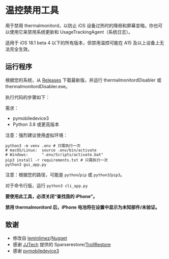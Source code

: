 # 温控禁用工具
用于禁用 thermalmonitord，以防止 iOS 设备过热时的降频和屏幕变暗。你也可以使用它来禁用系统更新和 UsageTrackingAgent（系统日志）。

适用于 iOS 18.1 beta 4 以下的所有版本，但禁用温控可能在 A15 及以上设备上无法完全生效。

## 运行程序
根据您的系统，从 [Releases](https://github.com/rponeawa/thermalmonitordDisabler/releases/latest) 下载最新版，并运行 thermalmonitordDisabler 或 thermalmonitordDisabler.exe。

执行代码的步骤如下：

需求：
- pymobiledevice3
- Python 3.8 或更高版本

注意：强烈建议使用虚拟环境：
```
python3 -m venv .env # 只需执行一次
# macOS/Linux:  source .env/bin/activate
# Windows:      ".env/Scripts/activate.bat"
pip3 install -r requirements.txt # 只需执行一次
python3 gui_app.py
```
注意：根据您的路径，可能是 `python`/`pip` 或 `python3`/`pip3`。

对于命令行版，运行 `python3 cli_app.py`

**要使用此工具，必须关闭“查找我的 iPhone”。**

**禁用 thermalmonitord 后，iPhone 电池将在设置中显示为未知部件/未验证。**

## 致谢
- 修改自 [leminlimez](https://github.com/leminlimez)/[Nugget](https://github.com/leminlimez/Nugget)
- 感谢 [JJTech](https://github.com/JJTech0130) 提供的 Sparserestore/[TrollRestore](https://github.com/JJTech0130/TrollRestore)
- 感谢 [pymobiledevice3](https://github.com/doronz88/pymobiledevice3)
